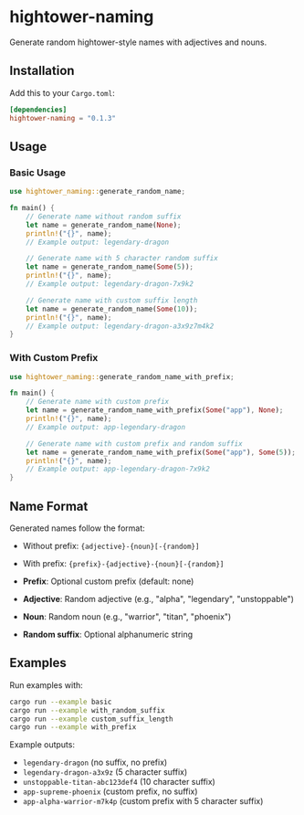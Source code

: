 # hightower-naming

Generate random hightower-style names with adjectives and nouns.

## Installation

Add this to your `Cargo.toml`:

```toml
[dependencies]
hightower-naming = "0.1.3"
```

## Usage

### Basic Usage

```rust
use hightower_naming::generate_random_name;

fn main() {
    // Generate name without random suffix
    let name = generate_random_name(None);
    println!("{}", name);
    // Example output: legendary-dragon

    // Generate name with 5 character random suffix
    let name = generate_random_name(Some(5));
    println!("{}", name);
    // Example output: legendary-dragon-7x9k2

    // Generate name with custom suffix length
    let name = generate_random_name(Some(10));
    println!("{}", name);
    // Example output: legendary-dragon-a3x9z7m4k2
}
```

### With Custom Prefix

```rust
use hightower_naming::generate_random_name_with_prefix;

fn main() {
    // Generate name with custom prefix
    let name = generate_random_name_with_prefix(Some("app"), None);
    println!("{}", name);
    // Example output: app-legendary-dragon

    // Generate name with custom prefix and random suffix
    let name = generate_random_name_with_prefix(Some("app"), Some(5));
    println!("{}", name);
    // Example output: app-legendary-dragon-7x9k2
}
```

## Name Format

Generated names follow the format:
- Without prefix: `{adjective}-{noun}[-{random}]`
- With prefix: `{prefix}-{adjective}-{noun}[-{random}]`

- **Prefix**: Optional custom prefix (default: none)
- **Adjective**: Random adjective (e.g., "alpha", "legendary", "unstoppable")
- **Noun**: Random noun (e.g., "warrior", "titan", "phoenix")
- **Random suffix**: Optional alphanumeric string

## Examples

Run examples with:
```bash
cargo run --example basic
cargo run --example with_random_suffix
cargo run --example custom_suffix_length
cargo run --example with_prefix
```

Example outputs:
- `legendary-dragon` (no suffix, no prefix)
- `legendary-dragon-a3x9z` (5 character suffix)
- `unstoppable-titan-abc123def4` (10 character suffix)
- `app-supreme-phoenix` (custom prefix, no suffix)
- `app-alpha-warrior-m7k4p` (custom prefix with 5 character suffix)
